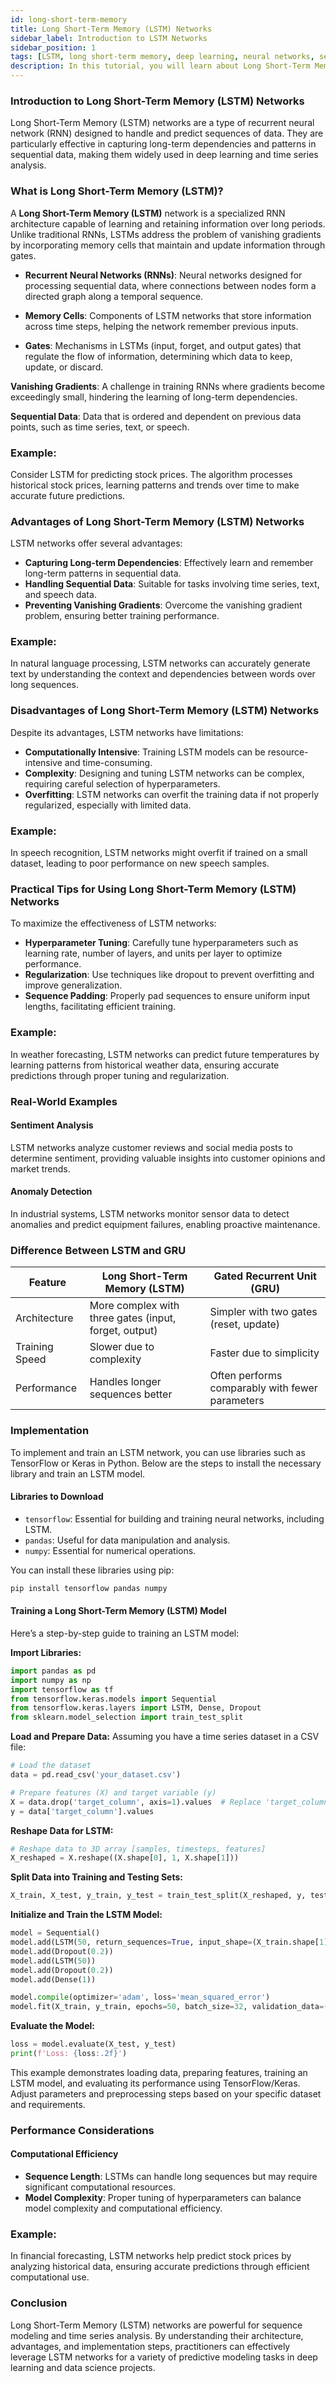 ```yaml
---
id: long-short-term-memory
title: Long Short-Term Memory (LSTM) Networks
sidebar_label: Introduction to LSTM Networks
sidebar_position: 1
tags: [LSTM, long short-term memory, deep learning, neural networks, sequence modeling, time series, machine learning, predictive modeling, RNN, recurrent neural networks, data science, AI]
description: In this tutorial, you will learn about Long Short-Term Memory (LSTM) networks, their importance, what LSTM is, why learn LSTM, how to use LSTM, steps to start using LSTM, and more.
---
```


### Introduction to Long Short-Term Memory (LSTM) Networks
Long Short-Term Memory (LSTM) networks are a type of recurrent neural network (RNN) designed to handle and predict sequences of data. They are particularly effective in capturing long-term dependencies and patterns in sequential data, making them widely used in deep learning and time series analysis.

### What is Long Short-Term Memory (LSTM)?
A **Long Short-Term Memory (LSTM)** network is a specialized RNN architecture capable of learning and retaining information over long periods. Unlike traditional RNNs, LSTMs address the problem of vanishing gradients by incorporating memory cells that maintain and update information through gates.

- **Recurrent Neural Networks (RNNs)**: Neural networks designed for processing sequential data, where connections between nodes form a directed graph along a temporal sequence.
  
- **Memory Cells**: Components of LSTM networks that store information across time steps, helping the network remember previous inputs.
  
- **Gates**: Mechanisms in LSTMs (input, forget, and output gates) that regulate the flow of information, determining which data to keep, update, or discard.

**Vanishing Gradients**: A challenge in training RNNs where gradients become exceedingly small, hindering the learning of long-term dependencies.

**Sequential Data**: Data that is ordered and dependent on previous data points, such as time series, text, or speech.

### Example:
Consider LSTM for predicting stock prices. The algorithm processes historical stock prices, learning patterns and trends over time to make accurate future predictions.

### Advantages of Long Short-Term Memory (LSTM) Networks
LSTM networks offer several advantages:

- **Capturing Long-term Dependencies**: Effectively learn and remember long-term patterns in sequential data.
- **Handling Sequential Data**: Suitable for tasks involving time series, text, and speech data.
- **Preventing Vanishing Gradients**: Overcome the vanishing gradient problem, ensuring better training performance.

### Example:
In natural language processing, LSTM networks can accurately generate text by understanding the context and dependencies between words over long sequences.

### Disadvantages of Long Short-Term Memory (LSTM) Networks
Despite its advantages, LSTM networks have limitations:

- **Computationally Intensive**: Training LSTM models can be resource-intensive and time-consuming.
- **Complexity**: Designing and tuning LSTM networks can be complex, requiring careful selection of hyperparameters.
- **Overfitting**: LSTM networks can overfit the training data if not properly regularized, especially with limited data.

### Example:
In speech recognition, LSTM networks might overfit if trained on a small dataset, leading to poor performance on new speech samples.

### Practical Tips for Using Long Short-Term Memory (LSTM) Networks
To maximize the effectiveness of LSTM networks:

- **Hyperparameter Tuning**: Carefully tune hyperparameters such as learning rate, number of layers, and units per layer to optimize performance.
- **Regularization**: Use techniques like dropout to prevent overfitting and improve generalization.
- **Sequence Padding**: Properly pad sequences to ensure uniform input lengths, facilitating efficient training.

### Example:
In weather forecasting, LSTM networks can predict future temperatures by learning patterns from historical weather data, ensuring accurate predictions through proper tuning and regularization.

### Real-World Examples

#### Sentiment Analysis
LSTM networks analyze customer reviews and social media posts to determine sentiment, providing valuable insights into customer opinions and market trends.

#### Anomaly Detection
In industrial systems, LSTM networks monitor sensor data to detect anomalies and predict equipment failures, enabling proactive maintenance.

### Difference Between LSTM and GRU
| Feature                         | Long Short-Term Memory (LSTM) | Gated Recurrent Unit (GRU) |
|---------------------------------|-------------------------------|----------------------------|
| Architecture                    | More complex with three gates (input, forget, output) | Simpler with two gates (reset, update) |
| Training Speed                  | Slower due to complexity      | Faster due to simplicity |
| Performance                     | Handles longer sequences better | Often performs comparably with fewer parameters |

### Implementation
To implement and train an LSTM network, you can use libraries such as TensorFlow or Keras in Python. Below are the steps to install the necessary library and train an LSTM model.

#### Libraries to Download

- `tensorflow`: Essential for building and training neural networks, including LSTM.
- `pandas`: Useful for data manipulation and analysis.
- `numpy`: Essential for numerical operations.

You can install these libraries using pip:

```bash
pip install tensorflow pandas numpy
```

#### Training a Long Short-Term Memory (LSTM) Model
Here’s a step-by-step guide to training an LSTM model:

**Import Libraries:**

```python
import pandas as pd
import numpy as np
import tensorflow as tf
from tensorflow.keras.models import Sequential
from tensorflow.keras.layers import LSTM, Dense, Dropout
from sklearn.model_selection import train_test_split
```

**Load and Prepare Data:**
Assuming you have a time series dataset in a CSV file:

```python
# Load the dataset
data = pd.read_csv('your_dataset.csv')

# Prepare features (X) and target variable (y)
X = data.drop('target_column', axis=1).values  # Replace 'target_column' with your target variable name
y = data['target_column'].values
```

**Reshape Data for LSTM:**

```python
# Reshape data to 3D array [samples, timesteps, features]
X_reshaped = X.reshape((X.shape[0], 1, X.shape[1]))
```

**Split Data into Training and Testing Sets:**

```python
X_train, X_test, y_train, y_test = train_test_split(X_reshaped, y, test_size=0.2, random_state=42)
```

**Initialize and Train the LSTM Model:**

```python
model = Sequential()
model.add(LSTM(50, return_sequences=True, input_shape=(X_train.shape[1], X_train.shape[2])))
model.add(Dropout(0.2))
model.add(LSTM(50))
model.add(Dropout(0.2))
model.add(Dense(1))

model.compile(optimizer='adam', loss='mean_squared_error')
model.fit(X_train, y_train, epochs=50, batch_size=32, validation_data=(X_test, y_test))
```

**Evaluate the Model:**

```python
loss = model.evaluate(X_test, y_test)
print(f'Loss: {loss:.2f}')
```

This example demonstrates loading data, preparing features, training an LSTM model, and evaluating its performance using TensorFlow/Keras. Adjust parameters and preprocessing steps based on your specific dataset and requirements.

### Performance Considerations

#### Computational Efficiency
- **Sequence Length**: LSTMs can handle long sequences but may require significant computational resources.
- **Model Complexity**: Proper tuning of hyperparameters can balance model complexity and computational efficiency.

### Example:
In financial forecasting, LSTM networks help predict stock prices by analyzing historical data, ensuring accurate predictions through efficient computational use.

### Conclusion
Long Short-Term Memory (LSTM) networks are powerful for sequence modeling and time series analysis. By understanding their architecture, advantages, and implementation steps, practitioners can effectively leverage LSTM networks for a variety of predictive modeling tasks in deep learning and data science projects.
